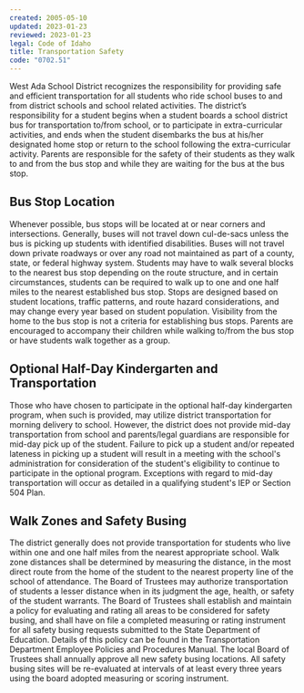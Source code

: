 ```yaml
---
created: 2005-05-10
updated: 2023-01-23
reviewed: 2023-01-23
legal: Code of Idaho
title: Transportation Safety
code: "0702.51"
---
```


West Ada School District recognizes the responsibility for providing safe and efficient transportation for all students who ride school buses to and from district schools and school related activities. The district’s responsibility for a student begins when a student boards a school district bus for transportation to/from school, or to participate in extra-curricular activities, and ends when the student disembarks the bus at his/her designated home stop or return to the school following the extra-curricular activity. Parents are responsible for the safety of their students as they walk to and from the bus stop and while they are waiting for the bus at the bus stop.

## Bus Stop Location

Whenever possible, bus stops will be located at or near corners and intersections. Generally, buses will not travel down cul-de-sacs unless the bus is picking up students with identified disabilities. Buses will not travel down private roadways or over any road not maintained as part of a county, state, or federal highway system. Students may have to walk several blocks to the nearest bus stop depending on the route structure, and in certain circumstances, students can be required to walk up to one and one half miles to the nearest established bus stop. Stops are designed based on student locations, traffic patterns, and route hazard considerations, and may change every year based on student population. Visibility from the home to the bus stop is not a criteria for establishing bus stops. Parents are encouraged to accompany their children while walking to/from the bus stop or have students walk together as a group.

## Optional Half-Day Kindergarten and Transportation

Those who have chosen to participate in the optional half-day kindergarten program, when such is provided, may utilize district transportation for morning delivery to school. However, the district does not provide mid-day transportation from school and parents/legal guardians are responsible for mid-day pick up of the student. Failure to pick up a student and/or repeated lateness in picking up a student will result in a meeting with the school's administration for consideration of the student's eligibility to continue to participate in the optional program. Exceptions with regard to mid-day transportation will occur as detailed in a qualifying student's IEP or Section 504 Plan.

## Walk Zones and Safety Busing

The district generally does not provide transportation for students who live within one and one half miles from the nearest appropriate school. Walk zone distances shall be determined by measuring the distance, in the most direct route from the home of the student to the nearest property line of the school of attendance. The Board of Trustees may authorize transportation of students a lesser distance when in its judgment the age, health, or safety of the student warrants. The Board of Trustees shall establish and maintain a policy for evaluating and rating all areas to be considered for safety busing, and shall have on file a completed measuring or rating instrument for all safety busing requests submitted to the State Department of Education. Details of this policy can be found in the Transportation Department Employee Policies and Procedures Manual. The local Board of Trustees shall annually approve all new safety busing locations. All safety busing sites will be re-evaluated at intervals of at least every three years using the board adopted measuring or scoring instrument.

